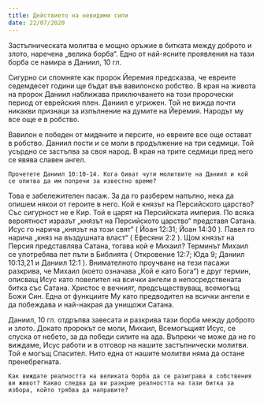 ```yaml
---
title: Действието на невидими сили
date: 22/07/2020
---
```


Застъпническата молитва е мощно оръжие в битката между доброто и злото, наречена „велика борба“. Едно от най-ясните проявления на тази борба се намира в Даниил, 10 гл.

Сигурно си спомняте как пророк Йеремия предсказва, че евреите седемдесет години ще бъдат във вавилонско робство. В края на живота на пророк Даниил наближава приключването на този пророчески период от еврейския плен. Даниил е угрижен. Той не вижда почти никакви признаци за изпълнение на думите на Йеремия. Народът му все още е в робство.

Вавилон е победен от мидяните и персите, но евреите все още остават в робство. Даниил пости и се моли в продължение на три седмици. Той усърдно се застъпва за своя народ. В края на трите седмици пред него се явява славен ангел.

`Прочетете Даниил 10:10-14. Кога биват чути молитвите на Даниил и кой се опитва да им попречи за известно време?`

Това е забележителен пасаж. За да го разберем напълно, нека да опишем някои от героите в него. Кой е князът на Персийското царство? Със сигурност не е Кир. Той е царят на Персийската империя. По всяка вероятност изразът „князът на Персийското царство“ представя Сатана. Исус го нарича „князът на този свят“ ( Йоан 12:31; Йоан 14:30 ). Павел го нарича „княз на въздушната власт“ ( Ефесяни 2:2 ). Щом князът на Персия представлява Сатана, тогава кой е Михаил? Терминът Михаил се употребява пет пъти в Библията ( Откровение 12:7; Юда 9; Даниил 10:13,21 и Даниил 12:1 ). Внимателното проучване на тези пасажи разкрива, че Михаил (което означава „Кой е като Бога“) е друг термин, описващ Исус като повелител на всички ангели в непосредствената битка със Сатана. Христос е вечният, предсъществуващ, всемогъщ Божи Син. Една от функциите Му като предводител на всички ангели е да побеждава и най-накрая да унищожи Сатана.

Даниил, 10 гл. отдръпва завесата и разкрива тази борба между доброто и злото. Докато пророкът се моли, Михаил, Всемогъщият Исус, се спуска от небето, за да победи силите на ада. Въпреки че може да не го виждаме, Исус работи и в отговор на нашите застъпнически молитви. Той е могъщ Спасител. Нито една от нашите молитви няма да остане пренебрегната.

`Как виждате реалността на великата борба да се разиграва в собствения ви живот? Какво следва да ви разкрие реалността на тази битка за избора, който трябва да направите?`